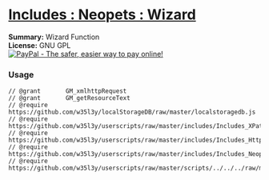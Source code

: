 
# [Includes : Neopets : Wizard](.)

**Summary:** Wizard Function<br />
**License:** GNU GPL<br />
[![PayPal - The safer, easier way to pay online!](https://www.paypalobjects.com/en_US/i/btn/btn_donate_SM.gif "PayPal - The safer, easier way to pay online!")](https://goo.gl/DNfg2w)
### Usage
```
// @grant		GM_xmlhttpRequest
// @grant		GM_getResourceText
// @require		https://github.com/w35l3y/localStorageDB/raw/master/localstoragedb.js
// @require		https://github.com/w35l3y/userscripts/raw/master/includes/Includes_XPath/63808.user.js
// @require		https://github.com/w35l3y/userscripts/raw/master/includes/Includes_HttpRequest/56489.user.js
// @require		https://github.com/w35l3y/userscripts/raw/master/includes/Includes_Neopets_[BETA]/main.user.js
// @require		https://github.com/w35l3y/userscripts/raw/master/scripts/../../../raw/master/includes/Includes_Neopets_Wizard/main.user.js
```

